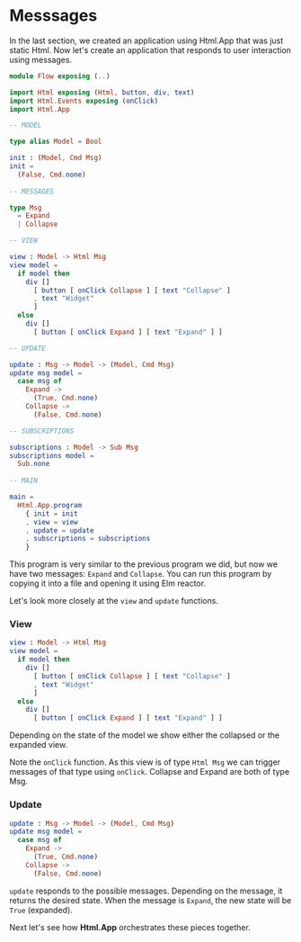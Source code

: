 # Messsages

In the last section, we created an application using Html.App that was just static Html. Now let's create an application that responds to user interaction using messages.

```elm
module Flow exposing (..)

import Html exposing (Html, button, div, text)
import Html.Events exposing (onClick)
import Html.App

-- MODEL

type alias Model = Bool

init : (Model, Cmd Msg)
init =
  (False, Cmd.none)
  
-- MESSAGES

type Msg
  = Expand
  | Collapse

-- VIEW

view : Model -> Html Msg
view model =
  if model then
    div []
      [ button [ onClick Collapse ] [ text "Collapse" ]
      , text "Widget"
      ]
  else
    div []
      [ button [ onClick Expand ] [ text "Expand" ] ]

-- UPDATE

update : Msg -> Model -> (Model, Cmd Msg)
update msg model =
  case msg of
    Expand ->
      (True, Cmd.none)
    Collapse ->
      (False, Cmd.none)

-- SUBSCRIPTIONS

subscriptions : Model -> Sub Msg
subscriptions model =
  Sub.none
  
-- MAIN

main =
  Html.App.program
    { init = init
    , view = view
    , update = update
    , subscriptions = subscriptions
    }
```

This program is very similar to the previous program we did, but now we have two messages: `Expand` and `Collapse`. You can run this program by copying it into a file and opening it using Elm reactor. 

Let's look more closely at the `view` and `update` functions.

### View

```elm
view : Model -> Html Msg
view model =
  if model then
    div []
      [ button [ onClick Collapse ] [ text "Collapse" ]
      , text "Widget"
      ]
  else
    div []
      [ button [ onClick Expand ] [ text "Expand" ] ]
```

Depending on the state of the model we show either the collapsed or the expanded view. 

Note the `onClick` function. As this view is of type `Html Msg` we can trigger messages of that type using `onClick`. Collapse and Expand are both of type Msg.

### Update

```elm
update : Msg -> Model -> (Model, Cmd Msg)
update msg model =
  case msg of
    Expand ->
      (True, Cmd.none)
    Collapse ->
      (False, Cmd.none)
```

`update` responds to the possible messages. Depending on the message, it returns the desired state. When the message is `Expand`, the new state will be `True` (expanded). 

Next let's see how __Html.App__ orchestrates these pieces together.
